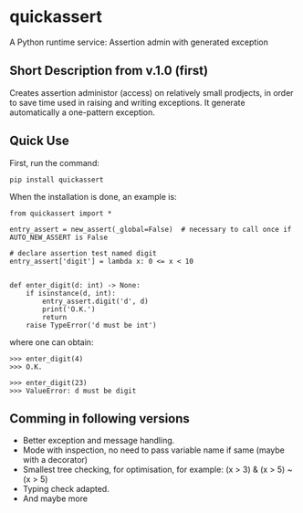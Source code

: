 # quickassert

A Python runtime service:
Assertion admin with generated exception

## Short Description from v.1.0 (first)

Creates assertion administor (access) on relatively small prodjects, in order to save time used in raising and writing exceptions.
It generate automatically a one-pattern exception.

## Quick Use

First, run the command:

``pip install quickassert``

When the installation is done, an example is:

```
from quickassert import *

entry_assert = new_assert(_global=False)  # necessary to call once if AUTO_NEW_ASSERT is False

# declare assertion test named digit
entry_assert['digit'] = lambda x: 0 <= x < 10


def enter_digit(d: int) -> None:
    if isinstance(d, int):
        entry_assert.digit('d', d)
        print('O.K.')
        return
    raise TypeError('d must be int')
```

where one can obtain:


```
>>> enter_digit(4)
>>> O.K.

>>> enter_digit(23)
>>> ValueError: d must be digit
```

## Comming in following versions

* Better exception and message handling.
* Mode with inspection, no need to pass variable name if same (maybe with a decorator)
* Smallest tree checking, for optimisation, for example:
    (x > 3) & (x > 5) ~ (x > 5)
* Typing check adapted.
* And maybe more

